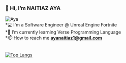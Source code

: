 ### 👋 Hi, I’m NAITIAZ AYA</br>
![Aya](https://media.giphy.com/media/LMcB8XospGZO8UQq87/giphy.gif)</br>
*💻 I'm a Software Engineer @ Unreal Engine Fortnite </br>
*🌱 I’m currently learning Verse Programming Language</br>
*📫 How to reach me **ayanaitiaz1@gmail.com**</br>
</br>

[![Top Langs](https://github-readme-stats.vercel.app/api/top-langs/?username=naitiaz-aya&layout=compact)](https://github.com/naitiaz-aya)
